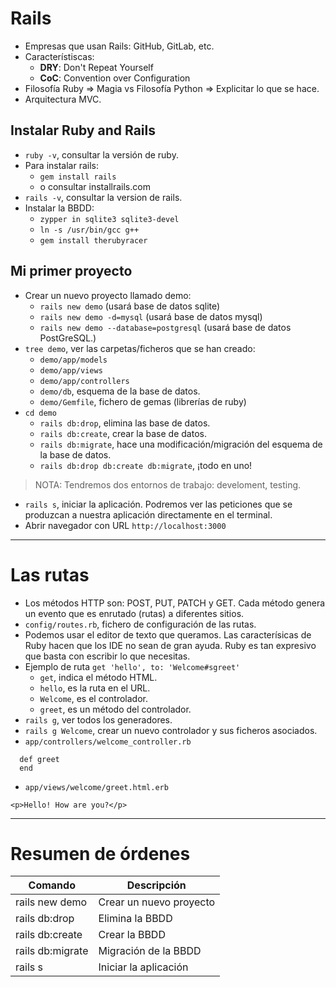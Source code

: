
# Rails

* Empresas que usan Rails: GitHub, GitLab, etc.
* Característiscas:
    * **DRY**: Don't Repeat Yourself
    * **CoC**: Convention over Configuration
* Filosofía Ruby => Magia vs Filosofía Python => Explicitar lo que se hace.
* Arquitectura MVC.

## Instalar Ruby and Rails

* `ruby -v`, consultar la versión de ruby.
* Para instalar rails:
    * `gem install rails`
    * o consultar installrails.com
* `rails -v`, consultar la version de rails.
* Instalar la BBDD:
    * `zypper in sqlite3 sqlite3-devel`
    * `ln -s /usr/bin/gcc g++`
    * `gem install therubyracer`

## Mi primer proyecto

* Crear un nuevo proyecto llamado demo:
    * `rails new demo` (usará base de datos sqlite)
    * `rails new demo -d=mysql` (usará base de datos mysql)
    * `rails new demo --database=postgresql` (usará base de datos PostGreSQL.)
* `tree demo`, ver las carpetas/ficheros que se han creado:
    * `demo/app/models`
    * `demo/app/views`
    * `demo/app/controllers`
    * `demo/db`, esquema de la base de datos.
    * `demo/Gemfile`, fichero de gemas (librerías de ruby)
* `cd demo`
    * `rails db:drop`, elimina las base de datos.
    * `rails db:create`, crear la base de datos.    
    * `rails db:migrate`, hace una modificación/migración del esquema de la base de datos.
    * `rails db:drop db:create db:migrate`, ¡todo en uno!

> NOTA: Tendremos dos entornos de trabajo: develoment, testing.

* `rails s`, iniciar la aplicación. Podremos ver las peticiones que se produzcan a nuestra aplicación directamente en el terminal.
* Abrir navegador con URL `http://localhost:3000`

---

# Las rutas

* Los métodos HTTP son: POST, PUT, PATCH y GET.
Cada método genera un evento que es enrutado (rutas)
a diferentes sitios.
* `config/routes.rb`, fichero de configuración de las rutas.
* Podemos usar el editor de texto que queramos. Las caracterísicas de Ruby hacen que los IDE no sean de gran ayuda. Ruby es tan expresivo que basta con escribir lo que necesitas.
* Ejemplo de ruta `get 'hello', to: 'Welcome#sgreet'`
    * `get`, indica el método HTML.
    * `hello`, es la ruta en el URL.
    * `Welcome`, es el controlador.
    * `greet`, es un método del controlador.
* `rails g`, ver todos los generadores.
* `rails g Welcome`, crear un nuevo controlador y sus ficheros asociados.
* `app/controllers/welcome_controller.rb`
```
  def greet
  end
```
* `app/views/welcome/greet.html.erb`
```
<p>Hello! How are you?</p>
```
---

# Resumen de órdenes

| Comando         | Descripción             |
| --------------- | ----------------------- |
| rails new demo  | Crear un nuevo proyecto |
| rails db:drop   | Elimina la BBDD |
| rails db:create | Crear la BBDD |
| rails db:migrate | Migración de la BBDD |
| rails s          | Iniciar la aplicación |

